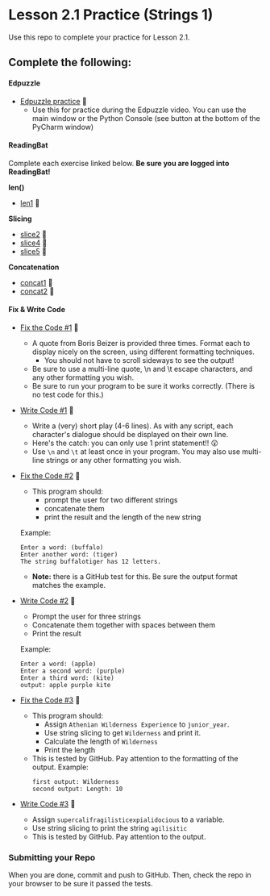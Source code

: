 # Lesson 2.1 Practice (Strings 1)

Use this repo to complete your practice for Lesson 2.1.

## Complete the following:
#### Edpuzzle
* [Edpuzzle practice](edpuzzle_practice.py) 🥉
  * Use this for practice during the Edpuzzle video. You can use the main window or the Python Console (see button at the bottom of the PyCharm window)

#### ReadingBat
Complete each exercise linked below. **Be sure you are logged into ReadingBat!**

**len()**
* [len1](https://www.readingbat.com/content/python/String%20Operations/strlen1) 🥉

**Slicing**
* [slice2](https://www.readingbat.com/content/python/String%20Operations/slice2) 🥉
* [slice4](https://www.readingbat.com/content/python/String%20Operations/slice4) 🥈
* [slice5](https://www.readingbat.com/content/python/String%20Operations/slice5) 🥉

**Concatenation**
* [concat1](https://www.readingbat.com/content/python/String%20Operations/concat1) 🥉
* [concat2](https://www.readingbat.com/content/python/String%20Operations/concat2) 🥈

#### Fix & Write Code  
* [Fix the Code #1](fix_code_1.py) 🥉
  * A quote from Boris Beizer is provided three times. Format each to display nicely on the screen, using different formatting techniques. 
    * You should not have to scroll sideways to see the output!
  * Be sure to use a multi-line quote, \n and \t escape characters, and any other formatting you wish.  
  * Be sure to run your program to be sure it works correctly. (There is no test code for this.)
* [Write Code #1](write_code_1.py) 🥈
  * Write a (very) short play (4-6 lines). As with any script, each character's dialogue should be displayed on their own line. 
  * Here's the catch: you can only use 1 print statement!! 😲
  * Use `\n` and `\t` at least once in your program. You may also use multi-line strings or any other formatting you wish.
* [Fix the Code #2](fix_code_2.py) 🥉
  * This program should:
    * prompt the user for two different strings
    * concatenate them
    * print the result and the length of the new string
  
  Example:
  ```buildoutcfg
  Enter a word: (buffalo)
  Enter another word: (tiger)
  The string buffalotiger has 12 letters.
  ```
  * **Note:** there is a GitHub test for this. Be sure the output format matches the example.
      
* [Write Code #2](write_code_2.py) 🥈
  * Prompt the user for three strings
  * Concatenate them together with spaces between them
  * Print the result
  
  Example:
    ```buildoutcfg
    Enter a word: (apple)
    Enter a second word: (purple)
    Enter a third word: (kite)
    output: apple purple kite
    ```
* [Fix the Code #3](fix_code_3.py) 🥉
  * This program should:
    * Assign `Athenian Wilderness Experience` to `junior_year`.
    * Use string slicing to get `Wilderness` and print it.
    * Calculate the length of `Wilderness`
    * Print the length
  * This is tested by GitHub. Pay attention to the formatting of the output.
  Example:
    ```buildoutcfg
    first output: Wilderness
    second output: Length: 10
    ```
  
* [Write Code #3](write_code_3.py) 🥉
  * Assign `supercalifragilisticexpialidocious` to a variable.
  * Use string slicing to print the string `agilisitic`
  * This is tested by GitHub. Pay attention to the output.

### Submitting your Repo
When you are done, commit and push to GitHub. Then, check the repo in your browser to be sure it passed the tests.

